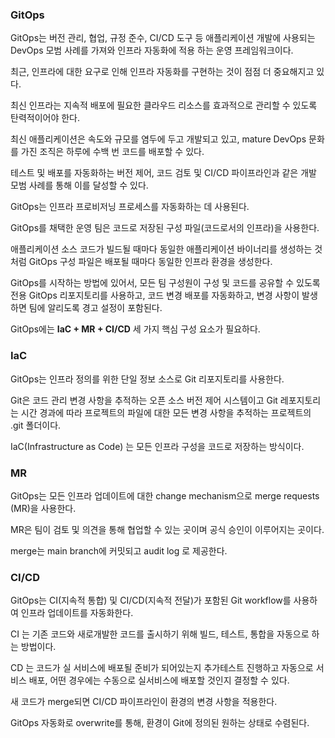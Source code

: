 ### GitOps

GitOps는 버전 관리, 협업, 규정 준수, CI/CD 도구 등 애플리케이션 개발에 사용되는 DevOps 모범 사례를 가져와 인프라 자동화에 적용 하는 운영 프레임워크이다.

최근, 인프라에 대한 요구로 인해 인프라 자동화를 구현하는 것이 점점 더 중요해지고 있다.

최신 인프라는 지속적 배포에 필요한 클라우드 리소스를 효과적으로 관리할 수 있도록 탄력적이어야 한다.

최신 애플리케이션은 속도와 규모를 염두에 두고 개발되고 있고, mature DevOps 문화를 가진 조직은 하루에 수백 번 코드를 배포할 수 있다.

테스트 및 배포를 자동화하는 버전 제어, 코드 검토 및 CI/CD 파이프라인과 같은 개발 모범 사례를 통해 이를 달성할 수 있다.

GitOps는 인프라 프로비저닝 프로세스를 자동화하는 데 사용된다.

GitOps를 채택한 운영 팀은 코드로 저장된 구성 파일(코드로서의 인프라)을 사용한다.

애플리케이션 소스 코드가 빌드될 때마다 동일한 애플리케이션 바이너리를 생성하는 것처럼 GitOps 구성 파일은 배포될 때마다 동일한 인프라 환경을 생성한다.

GitOps를 시작하는 방법에 있어서, 모든 팀 구성원이 구성 및 코드를 공유할 수 있도록 전용 GitOps 리포지토리를 사용하고, 코드 변경 배포를 자동화하고, 변경 사항이 발생하면 팀에 알리도록 경고 설정이 포함된다.

GitOps에는 **IaC + MR + CI/CD** 세 가지 핵심 구성 요소가 필요하다.

### IaC

GitOps는 인프라 정의를 위한 단일 정보 소스로 Git 리포지토리를 사용한다.

Git은 코드 관리 변경 사항을 추적하는 오픈 소스 버전 제어 시스템이고 Git 레포지토리는 시간 경과에 따라 프로젝트의 파일에 대한 모든 변경 사항을 추적하는 프로젝트의 .git 폴더이다.

IaC(Infrastructure as Code) 는 모든 인프라 구성을 코드로 저장하는 방식이다.

### MR

GitOps는 모든 인프라 업데이트에 대한 change mechanism으로 merge requests (MR)을 사용한다.

MR은 팀이 검토 및 의견을 통해 협업할 수 있는 곳이며 공식 승인이 이루어지는 곳이다.

merge는 main branch에 커밋되고 audit log 로 제공한다. 

### **CI/CD**

GitOps는 CI(지속적 통합) 및 CI/CD(지속적 전달)가 포함된  Git workflow를 사용하여 인프라 업데이트를 자동화한다. 

CI 는 기존 코드와 새로개발한 코드를 출시하기 위해 빌드, 테스트, 통합을 자동으로 하는 방법이다.

CD 는 코드가 실 서비스에 배포될 준비가 되어있는지 추가테스트 진행하고 자동으로 서비스 배포, 어떤 경우에는 수동으로 실서비스에 배포할 것인지 결정할 수 있다.

새 코드가 merge되면 CI/CD 파이프라인이 환경의 변경 사항을 적용한다.

GitOps 자동화로 overwrite를 통해, 환경이 Git에 정의된 원하는 상태로 수렴된다.

